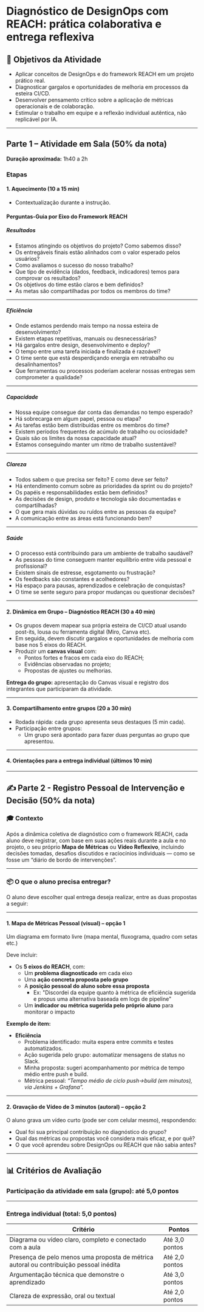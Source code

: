 # Diagnóstico de DesignOps com REACH: prática colaborativa e entrega reflexiva

## 📌 Objetivos da Atividade

- Aplicar conceitos de DesignOps e do framework REACH em um projeto prático real.
- Diagnosticar gargalos e oportunidades de melhoria em processos da esteira CI/CD.
- Desenvolver pensamento crítico sobre a aplicação de métricas operacionais e de colaboração.
- Estimular o trabalho em equipe e a reflexão individual autêntica, não replicável por IA.

---

## Parte 1 – Atividade em Sala (50% da nota)

**Duração aproximada:** 1h40 a 2h

### Etapas

#### 1. Aquecimento (10 a 15 min)

- Contextualização durante a instrução.

#### Perguntas-Guia por Eixo do Framework REACH

##### Resultados

- Estamos atingindo os objetivos do projeto? Como sabemos disso?
- Os entregáveis finais estão alinhados com o valor esperado pelos usuários?
- Como avaliamos o sucesso do nosso trabalho?
- Que tipo de evidência (dados, feedback, indicadores) temos para comprovar os resultados?
- Os objetivos do time estão claros e bem definidos?
- As metas são compartilhadas por todos os membros do time?

---

##### Eficiência

- Onde estamos perdendo mais tempo na nossa esteira de desenvolvimento?
- Existem etapas repetitivas, manuais ou desnecessárias?
- Há gargalos entre design, desenvolvimento e deploy?
- O tempo entre uma tarefa iniciada e finalizada é razoável?
- O time sente que está desperdiçando energia em retrabalho ou desalinhamentos?
- Que ferramentas ou processos poderiam acelerar nossas entregas sem comprometer a qualidade?

---

##### Capacidade

- Nossa equipe consegue dar conta das demandas no tempo esperado?
- Há sobrecarga em algum papel, pessoa ou etapa?
- As tarefas estão bem distribuídas entre os membros do time?
- Existem períodos frequentes de acúmulo de trabalho ou ociosidade?
- Quais são os limites da nossa capacidade atual?
- Estamos conseguindo manter um ritmo de trabalho sustentável?

---

##### Clareza

- Todos sabem o que precisa ser feito? E como deve ser feito?
- Há entendimento comum sobre as prioridades da sprint ou do projeto?
- Os papéis e responsabilidades estão bem definidos?
- As decisões de design, produto e tecnologia são documentadas e compartilhadas?
- O que gera mais dúvidas ou ruídos entre as pessoas da equipe?
- A comunicação entre as áreas está funcionando bem?

---

##### Saúde

- O processo está contribuindo para um ambiente de trabalho saudável?
- As pessoas do time conseguem manter equilíbrio entre vida pessoal e profissional?
- Existem sinais de estresse, esgotamento ou frustração?
- Os feedbacks são constantes e acolhedores?
- Há espaço para pausas, aprendizados e celebração de conquistas?
- O time se sente seguro para propor mudanças ou questionar decisões?

---

#### 2. Dinâmica em Grupo – Diagnóstico REACH (30 a 40 min)

- Os grupos devem mapear sua própria esteira de CI/CD atual usando post-its, lousa ou ferramenta digital (Miro, Canva etc).
- Em seguida, devem discutir gargalos e oportunidades de melhoria com base nos 5 eixos do REACH.
- Produzir um **canvas visual** com:
  - Pontos fortes e fracos em cada eixo do REACH;
  - Evidências observadas no projeto;
  - Propostas de ajustes ou melhorias.

 **Entrega do grupo:** apresentação do Canvas visual e registro dos integrantes que participaram da atividade.

---

#### 3. Compartilhamento entre grupos (20 a 30 min)

- Rodada rápida: cada grupo apresenta seus destaques (5 min cada).
- Participação entre grupos:
  - Um grupo será apontado para fazer duas perguntas ao grupo que apresentou.

---

#### 4. Orientações para a entrega individual (últimos 10 min)

---

## ✍️ Parte 2 - Registro Pessoal de Intervenção e Decisão (50% da nota)

### 🎓 Contexto

Após a dinâmica coletiva de diagnóstico com o framework REACH, cada aluno deve registrar, com base em suas ações reais durante a aula e no projeto, o seu próprio **Mapa de Métricas** ou **Vídeo Reflexivo**, incluindo decisões tomadas, desafios discutidos e raciocínios individuais — como se fosse um “diário de bordo de intervenções”.

---

### 📦 O que o aluno precisa entregar?

O aluno deve escolher qual entrega deseja realizar, entre as duas propostas a seguir:

---

#### 1. Mapa de Métricas Pessoal (visual) – opção 1

Um diagrama em formato livre (mapa mental, fluxograma, quadro com setas etc.)

Deve incluir:

- Os **5 eixos do REACH**, com:
  - Um **problema diagnosticado** em cada eixo
  - Uma **ação concreta proposta pelo grupo**
  - A **posição pessoal do aluno sobre essa proposta**
    - Ex: "Discordei da equipe quanto à métrica de eficiência sugerida e propus uma alternativa baseada em logs de pipeline"
  - Um **indicador ou métrica sugerida pelo próprio aluno** para monitorar o impacto

**Exemplo de item:**

- **Eficiência**  
  - Problema identificado: muita espera entre commits e testes automatizados.  
  - Ação sugerida pelo grupo: automatizar mensagens de status no Slack.  
  - Minha proposta: sugeri acompanhamento por métrica de tempo médio entre push e build.  
  - Métrica pessoal: *“Tempo médio de ciclo push→build (em minutos), via Jenkins + Grafana”.*

---

#### 2. Gravação de Vídeo de 3 minutos (autoral) – opção 2

O aluno grava um vídeo curto (pode ser com celular mesmo), respondendo:

- Qual foi sua principal contribuição no diagnóstico do grupo?
- Qual das métricas ou propostas você considera mais eficaz, e por quê?
- O que você aprendeu sobre DesignOps ou REACH que não sabia antes?

---

## 📊 Critérios de Avaliação

### Participação da atividade em sala (grupo): **até 5,0 pontos**

---

### Entrega individual (total: 5,0 pontos)

| Critério                                                                  | Pontos |
|--------------------------------------------------------------------------|--------|
| Diagrama ou vídeo claro, completo e conectado com a aula                          | Até 3,0 pontos   |
| Presença de pelo menos uma proposta de métrica autoral ou contribuição pessoal inédita                  | Até 2,0 pontos   |
| Argumentação técnica que demonstre o aprendizado                                  | Até 3,0 pontos   |
| Clareza de expressão, oral ou textual                | Até 2,0 pontos   |
